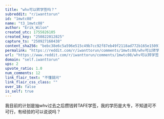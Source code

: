 ```yaml
---
title: "whv可以转学签吗？"
subreddit: "r/iwanttorun"
id: "1mwtc08"
name: "t3_1mwtc08"
author: "Erik_Wilon"
created_utc: 1755826105
created_key: "250822012825"
capture_ts: "250927160438"
content_sha256: "bebc38e6c5a596e515c49b7cc92f87eb49f2118ad772b165e1509162e581825c"
permalink: "https://reddit.com/r/iwanttorun/comments/1mwtc08/whv可以转学签吗/"
url: "https://www.reddit.com/r/iwanttorun/comments/1mwtc08/whv可以转学签吗/"
domain: "self.iwanttorun"
ups: 2
upvote_ratio: 1.0
num_comments: 12
link_flair_text: "不懂就问"
link_flair_css_class: ""
over_18: false
is_self: true
---
```


我目前的计划是抽whv过去之后攒钱转TAFE学签，我的学历是大专，不知道可不可行，有经验的可以说说吗？
